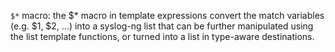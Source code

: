 `$*` macro: the $* macro in template expressions convert the match variables
(e.g. $1, $2, ...) into a syslog-ng list that can be further manipulated
using the list template functions, or turned into a list in type-aware
destinations.
